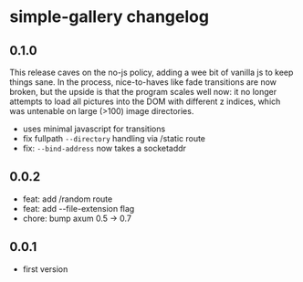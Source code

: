 # simple-gallery changelog

## 0.1.0
This release caves on the no-js policy, adding a wee bit of vanilla js
to keep things sane. In the process, nice-to-haves like fade transitions
are now broken, but the upside is that the program scales well now:
it no longer attempts to load all pictures into the DOM with different
z indices, which was untenable on large (>100) image directories.

* uses minimal javascript for transitions
* fix fullpath `--directory` handling via /static route
* fix: `--bind-address` now takes a socketaddr

## 0.0.2
* feat: add /random route
* feat: add --file-extension flag
* chore: bump axum 0.5 -> 0.7

## 0.0.1
* first version
